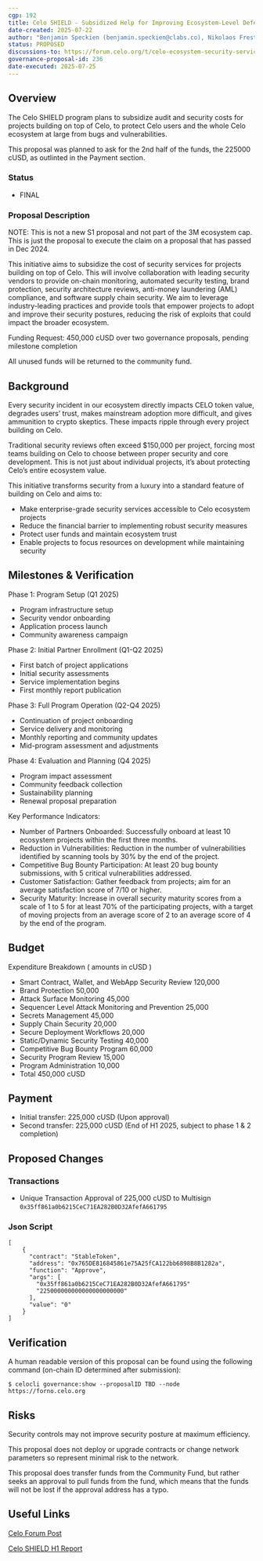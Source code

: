 ```yaml
---
cgp: 192
title: Celo SHIELD - Subsidized Help for Improving Ecosystem-Level Defense
date-created: 2025-07-22
author: "Benjamin Speckien (benjamin.speckien@clabs.co), Nikolaos Frestis (nikolaos.frestis@clabs.co), Stefan Ioja (stefan.ioja@clabs.co)" 
status: PROPOSED
discussions-to: https://forum.celo.org/t/celo-ecosystem-security-services-program-enhancing-ecosystem-security-through-subsidized-services
governance-proposal-id: 236
date-executed: 2025-07-25
---
```

 
## Overview 
 
The Celo SHIELD program plans to subsidize audit and security costs for projects building on top of Celo, to protect Celo users and the whole Celo ecosystem at large from bugs and vulnerabilities.

This proposal was planned to ask for the 2nd half of the funds, the 225000 cUSD, as outlinted in the Payment section.

### Status 
- FINAL 

### Proposal Description

NOTE: This is not a new S1 proposal and not part of the 3M ecosystem cap. This is just the proposal to execute the claim on a proposal that has passed in Dec 2024.

This initiative aims to subsidize the cost of security services for projects building on top of Celo. This will involve collaboration with leading security vendors to provide on-chain monitoring, automated security testing, brand protection, security architecture reviews, anti-money laundering (AML) compliance, and software supply chain security. We aim to leverage industry-leading practices and provide tools that empower projects to adopt and improve their security postures, reducing the risk of exploits that could impact the broader ecosystem.

Funding Request: 450,000 cUSD over two governance proposals, pending milestone completion

All unused funds will be returned to the community fund. 
 
## Background
 
Every security incident in our ecosystem directly impacts CELO token value, degrades users’ trust, makes mainstream adoption more difficult, and gives ammunition to crypto skeptics. These impacts ripple through every project building on Celo.

Traditional security reviews often exceed $150,000 per project, forcing most teams building on Celo to choose between proper security and core development. This is not just about individual projects, it’s about protecting Celo’s entire ecosystem value.

This initiative transforms security from a luxury into a standard feature of building on Celo and aims to:

- Make enterprise-grade security services accessible to Celo ecosystem projects
- Reduce the financial barrier to implementing robust security measures
- Protect user funds and maintain ecosystem trust
- Enable projects to focus resources on development while maintaining security

## Milestones & Verification
 
Phase 1: Program Setup (Q1 2025)
   - Program infrastructure setup
   - Security vendor onboarding
   - Application process launch
   - Community awareness campaign

Phase 2: Initial Partner Enrollment (Q1-Q2 2025)
   - First batch of project applications
   - Initial security assessments
   - Service implementation begins
   - First monthly report publication

Phase 3: Full Program Operation (Q2-Q4 2025)
   - Continuation of project onboarding
   - Service delivery and monitoring
   - Monthly reporting and community updates
   - Mid-program assessment and adjustments

Phase 4: Evaluation and Planning (Q4 2025)
   - Program impact assessment
   - Community feedback collection
   - Sustainability planning
   - Renewal proposal preparation

Key Performance Indicators:
   - Number of Partners Onboarded: Successfully onboard at least 10 ecosystem projects within the first three months.
   - Reduction in Vulnerabilities: Reduction in the number of vulnerabilities identified by scanning tools by 30% by the end of the project.
   - Competitive Bug Bounty Participation: At least 20 bug bounty submissions, with 5 critical vulnerabilities addressed.
   - Customer Satisfaction: Gather feedback from projects; aim for an average satisfaction score of 7/10 or higher.
   - Security Maturity: Increase in overall security maturity scores from a scale of 1 to 5 for at least 70% of the participating projects, with a target of moving projects from an average score of 2 to an average score of 4 by the end of the program.


## Budget

Expenditure Breakdown ( amounts in cUSD )
   - Smart Contract, Wallet, and WebApp Security Review	120,000
   - Brand Protection	50,000
   - Attack Surface Monitoring	45,000
   - Sequencer Level Attack Monitoring and Prevention 25,000
   - Secrets Management	45,000
   - Supply Chain Security	20,000
   - Secure Deployment Workflows	20,000
   - Static/Dynamic Security Testing	40,000
   - Competitive Bug Bounty Program	60,000
   - Security Program Review	15,000
   - Program Administration	10,000
   - Total	450,000 cUSD

## Payment
   -  Initial transfer: 225,000 cUSD (Upon approval)
   -  Second transfer: 225,000 cUSD (End of H1 2025, subject to phase 1 & 2 completion) 

## Proposed Changes
### Transactions
   - Unique Transaction Approval of 225,000 cUSD to Multisign ```0x35ff861a0b6215CeC71EA282B0D32AfefA661795```

### Json Script
```
[
    {
      "contract": "StableToken",
      "address": "0x765DE816845861e75A25fCA122bb6898B8B1282a",
      "function": "Approve",
      "args": [
        "0x35ff861a0b6215CeC71EA282B0D32AfefA661795"
        "225000000000000000000000"
      ],
      "value": "0"
    }
]
```

## Verification
A human readable version of this proposal can be found using the following command (on-chain ID determined after submission):

`$ celocli governance:show --proposalID TBD --node https://forno.celo.org`


## Risks
 
Security controls may not improve security posture at maximum efficiency.

This proposal does not deploy or upgrade contracts or change network parameters so represent minimal risk to the network.

This proposal does transfer funds from the Community Fund, but rather seeks an approval to pull funds from the fund, which means that the funds will not be lost if the approval address has a typo. 
 
## Useful Links
 [Celo Forum Post](https://forum.celo.org/t/celo-ecosystem-security-services-program-enhancing-ecosystem-security-through-subsidized-services/9360)
 
 [Celo SHIELD H1 Report](https://forum.celo.org/t/celo-shield-2025-h1-report/11802)
